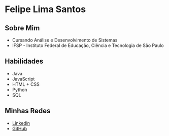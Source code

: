 # Felipe Lima Santos

## Sobre Mim

- Cursando Análise e Desenvolvimento de Sistemas
- IFSP - Instituto Federal de Educação, Ciência e Tecnologia de São Paulo

## Habilidades

- Java
- JavaScript
- HTML + CSS
- Python
- SQL

## Minhas Redes

- [Linkedin](https://www.linkedin.com/in/felipe-gustavo-de-lima-santos-712471227/)
- [GitHub](github.com/LimaFelipeGS)
